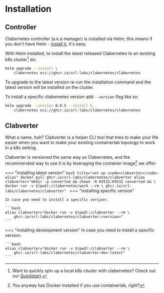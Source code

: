 # Installation

## Controller

Clabernetes controller (a.k.a manager) is installed via Helm; this means if you don't have Helm - [install it](https://helm.sh/docs/intro/install/), it's easy.

With Helm installed, to install the latest released Clabernetes to an existing k8s cluster[^1] do:

```bash
helm upgrade --install \
    clabernetes oci://ghcr.io/srl-labs/clabernetes/clabernetes
```

To upgrade to the latest version re-run the installation command and the latest version will be installed on the cluster.

To install a specific clabernetes version add `--version` flag like so:

```bash
helm upgrade --version 0.0.5 --install \
    clabernetes oci://ghcr.io/srl-labs/clabernetes/clabernetes
```

## Clabverter

What a name, huh? Clabverter is a helper CLI tool that tries to make your life easier when you want to make your existing containerlab topology to work in a k8s setting.

Clabverter is versioned the same way as Clabernetes, and the recommended way to use it is by leveraging the container image[^2] we offer:

=== "installing latest version"
    <!-- --8<-- [start:cv-install] -->
    ```bash title="set up <code>clabverter</code> alias"
    docker pull ghcr.io/srl-labs/clabernetes/clabverter
    alias clabverter="mkdir -p converted && chown -R 65532:65532 converted && \
        docker run -v $(pwd):/clabernetes/work --rm \
        ghcr.io/srl-labs/clabernetes/clabverter"
    ```
    <!-- --8<-- [end:cv-install] -->
=== "installing specific version"

    In case you need to install a specific version:

    ```bash
    alias clabverter="docker run -v $(pwd):/clabverter --rm \
        ghcr.io/srl-labs/clabernetes/clabverter:<version>"
    ```
=== "installing development version"
    In case you need to install a specific version:

    ```bash
    alias clabverter="docker run -v $(pwd):/clabverter --rm \
        ghcr.io/srl-labs/clabernetes/clabverter:dev-latest"
    ```

[^1]: Want to quickly spin up a local k8s clsuter with clabernetes? Check out our [Quickstart](quickstart.md).
[^2]: You anyway has Docker installed if you use containerlab, right?
